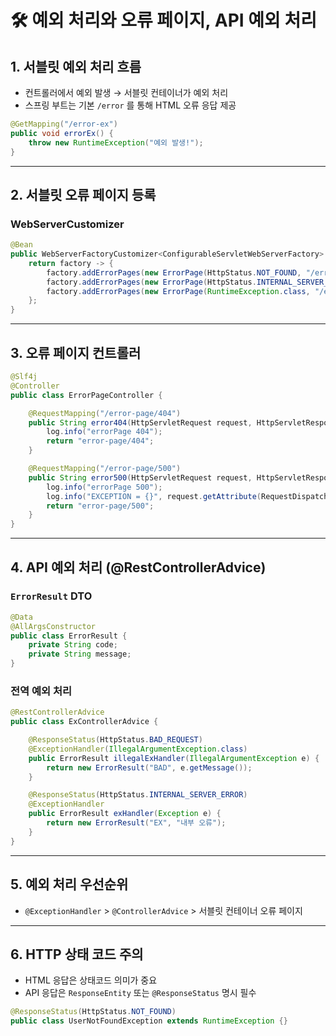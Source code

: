 # 🛠️ 예외 처리와 오류 페이지, API 예외 처리

## 1. 서블릿 예외 처리 흐름

- 컨트롤러에서 예외 발생 → 서블릿 컨테이너가 예외 처리
- 스프링 부트는 기본 `/error` 를 통해 HTML 오류 응답 제공

```java
@GetMapping("/error-ex")
public void errorEx() {
    throw new RuntimeException("예외 발생!");
}
```

---

## 2. 서블릿 오류 페이지 등록

### WebServerCustomizer

```java
@Bean
public WebServerFactoryCustomizer<ConfigurableServletWebServerFactory> webServerFactoryCustomizer() {
    return factory -> {
        factory.addErrorPages(new ErrorPage(HttpStatus.NOT_FOUND, "/error-page/404"));
        factory.addErrorPages(new ErrorPage(HttpStatus.INTERNAL_SERVER_ERROR, "/error-page/500"));
        factory.addErrorPages(new ErrorPage(RuntimeException.class, "/error-page/500"));
    };
}
```

---

## 3. 오류 페이지 컨트롤러

```java
@Slf4j
@Controller
public class ErrorPageController {

    @RequestMapping("/error-page/404")
    public String error404(HttpServletRequest request, HttpServletResponse response) {
        log.info("errorPage 404");
        return "error-page/404";
    }

    @RequestMapping("/error-page/500")
    public String error500(HttpServletRequest request, HttpServletResponse response) {
        log.info("errorPage 500");
        log.info("EXCEPTION = {}", request.getAttribute(RequestDispatcher.ERROR_EXCEPTION));
        return "error-page/500";
    }
}
```

---

## 4. API 예외 처리 (@RestControllerAdvice)

### `ErrorResult` DTO

```java
@Data
@AllArgsConstructor
public class ErrorResult {
    private String code;
    private String message;
}
```

### 전역 예외 처리

```java
@RestControllerAdvice
public class ExControllerAdvice {

    @ResponseStatus(HttpStatus.BAD_REQUEST)
    @ExceptionHandler(IllegalArgumentException.class)
    public ErrorResult illegalExHandler(IllegalArgumentException e) {
        return new ErrorResult("BAD", e.getMessage());
    }

    @ResponseStatus(HttpStatus.INTERNAL_SERVER_ERROR)
    @ExceptionHandler
    public ErrorResult exHandler(Exception e) {
        return new ErrorResult("EX", "내부 오류");
    }
}
```

---

## 5. 예외 처리 우선순위

- `@ExceptionHandler` > `@ControllerAdvice` > 서블릿 컨테이너 오류 페이지

---

## 6. HTTP 상태 코드 주의

- HTML 응답은 상태코드 의미가 중요
- API 응답은 `ResponseEntity` 또는 `@ResponseStatus` 명시 필수

```java
@ResponseStatus(HttpStatus.NOT_FOUND)
public class UserNotFoundException extends RuntimeException {}
```

